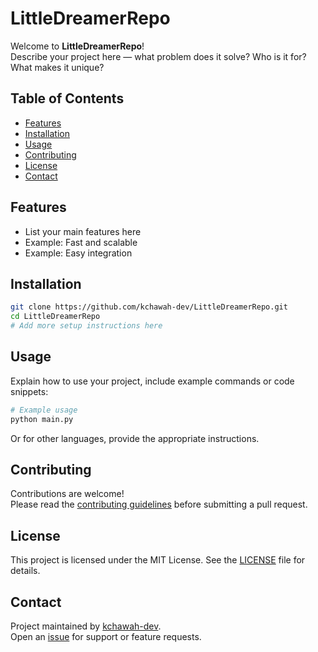 # LittleDreamerRepo

Welcome to **LittleDreamerRepo**!  
Describe your project here — what problem does it solve? Who is it for? What makes it unique?

## Table of Contents
- [Features](#features)
- [Installation](#installation)
- [Usage](#usage)
- [Contributing](#contributing)
- [License](#license)
- [Contact](#contact)

## Features
- List your main features here
- Example: Fast and scalable
- Example: Easy integration

## Installation

```bash
git clone https://github.com/kchawah-dev/LittleDreamerRepo.git
cd LittleDreamerRepo
# Add more setup instructions here
```

## Usage

Explain how to use your project, include example commands or code snippets:

```bash
# Example usage
python main.py
```

Or for other languages, provide the appropriate instructions.

## Contributing

Contributions are welcome!  
Please read the [contributing guidelines](CONTRIBUTING.md) before submitting a pull request.

## License

This project is licensed under the MIT License. See the [LICENSE](LICENSE) file for details.

## Contact

Project maintained by [kchawah-dev](https://github.com/kchawah-dev).  
Open an [issue](https://github.com/kchawah-dev/LittleDreamerRepo/issues) for support or feature requests.
